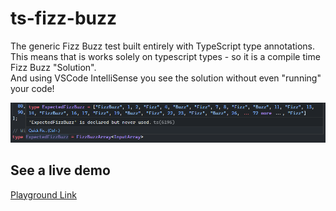 # ts-fizz-buzz

The generic Fizz Buzz test built entirely with TypeScript type annotations.\
This means that is works solely on typescript types - so it is a compile time Fizz Buzz "Solution".\
And using VSCode IntelliSense you see the solution without even "running" your code!

![IntelliSense Example](/images/IntelliSense-Screenshot.png)

## See a live demo

[Playground Link](https://www.typescriptlang.org/play?#code/PQKhCgAIUgxBLAXoyAhArsyAVAngBwFNIBBAOzIHsAXAQ2vkrIGcoJpIB1Ygd1rOqRqlSPlrNmkeGUj9ZAJ3m1cssgBNI8wtXTyWqhUpXUAFvQBcbSNYBKhfABtaAY0KSy6ALYAjQvMlq8ABu8Mzw3g7E3ioAGkIiAAYIyAlWtvZOru5evv6QgSFhEVEqAJrxkADkGMiVaZB2ji5ukB4+fgHBoeGRkNGQcQBkkOXCVcmINYh1HNYAkgBmrTT5XUWRADRCJoQyWjp62-StOX5swODgwMAAxFoA5owyBd3e8A7w1Lg26JHMAHTUSQAWkgAGEmHRpJJTMR5L83MB8FpAs56C10MxCBoxs4ds4ANZSJa0E7teRSSSkibAKa02hYAAUtAJpPgJLJuUpq0KPUIAEorjBsDssQpiLDNAjJDxiJiJSI8YRCRUscR2bJOX5uS91iVNa55FCZG1cv9oBcrsA4JQKcxKJ5iKaOpBZZA0TJ5dtiAARNbhd6fFQ-P4VJUqjWk50U0I816Rf5WyAmajUfDMczXXb-HjwAnwIiBWj-W33YC5-PAP28t4fL4AfXhkUu10gAFZINXXoGvlLNq7iEwHCoyIRsRUHJRKETjk5mIJAo9BMM1cSpIJY6SAAyQW3txOEAAe+Ftgi+REgc2YXb1qFwbYAPNhIEfqLs1NlyQA+SAAXkgCQACQAN7YAAvgkL6Hm+6iSEBwHSAs2oAPKwvIfpLswYEgTuAA+7YQZAAD8QjwsQ5iQAstAOFiADcLbWgATJ2-q1kGfaEFsbpDiOY44iIk7TrIghzgu8BLpAK5jmunzctuWyMVsAAsWwAGy7hSAAc4BHieRpCAQxBXjefJ3oxT5QTBH5avIP7-vB4GQa+75wSBiEoWhGGfFhOGQPhzH4UpfmQOp+GaYRJHUGRkAUVRNGEPRSYAKosLo6pLLJsYnhIfIVPcux+OimoAMwsTWPYqE2cphGQ9zuroWgCJAQQdE8u5LHgRDMM48gFtQ4DnsQCBkJ8hDFdg6COMQ-4ANpQJAW5bMValbAAnFsACMimQBtbabZpCkbQpKmQIxADsS2LZAxXLfNxWqUt62QEp21KXtz0He2R3tidbYXSFV2qctIUPfNqlPWd21ne9Z2fZp32aSdmn-atV2rcDq0PZAq2reAAC6OnHqeBkXsZrGRHexUWc5sE2XZOCWS5cDSKN42TZEM3RnjxGkeg5GUdRdEMTc74PE8wti0wUjqEegIgu6kK0NCzNYFM4KUGonHJpQLUUjr2oAEQAKLHsqb5qAbJMtGMq6SlozC-P1rYirGsZjFonj696NnCS+6jtZoyq6GELUK2QaIwfQbXSCrkyYCgviTjwiatkb-z3OaEwnRM23-HnA2GQ0hCey12BKIGtUAHKnPID4AMpRYztPzr1tXBdGWzPjT1nRnZ83wQ38iEd3rkIWQSEUnY87YaBEVF-OMWQIPDGQAAEoQDhEBSg0VLQ3gty4Z47IHzjB21wzOEwuthEwBcXhC4f0FM1PQUzHdoPHAAKKLwBHhD03YEuhAy5Kw+FXGuD4JjP2wFsDwDgHBbCmN-bEv90Rfk7l+FsMAJgfywDveUGgFh7hqvcXo0YLSEz0meQuUD44vysp+XIWwJjINREVf8ZMawU1wFTbA6DcGIFYagt8f5LzXnJoQO8j4+F92sCwn+f8m7WSinzHmSQkCIBAg-CO0DEFfwUWgwilhrBIIMSIkevNiAkQSFMSCxicBYNjgIq2kACGUT3HIWgihlAB2jJIEAFxWx1z4Pgb2uoAx1kqtKaW2xYxgmoqfJwb5aFYFoGoWg+A3zbxEFFFQgQFgT12IIKqrAd7xIcIk9EKTED0LfjXem1SnxbE4fGSRPCnz8Jabee8HTMGtjKQk34VSNHQKUYwvwDSRl0JgWIkyxQzIdOaeIrhbTpFfkwbpYmO9qkkG8bgB8uyKQWOjDNPG9NgLzRmgAaRiQSQguBKBLEOXjCi5TKnJKmcgA5ihrnc2GL3cAYFLg7zmGQfA6BqCHJ8bNeaV1vrbWBr9FakB-qfXWvNDacLvpbU2sDDaJ1dqbSxhtf6G1PobXRdYRiV1GLwu2oxYGjETqMXeoxLG50FKfUYpS66V1irfWKgi4GxUTrFXevdJa-1iqfWKjypSV0lLfRespRFJ03rKSxkpf6SlPpKR5W2K6bZvptm2m2YGbZfrvTbFjP6Ww2yfTbDy1SgNvqqW2kDNSJ1VLvVUljVS-1VKfXBhseaZ0rpnW+pDLYZ1gZnROtDaNWMzr-VhtGnlmkrrwy2JpbamlgaI2ze9TSWNkbZrhjy1Ga1vqrW2ujNaJ1VrvUxmtFGaLcZ40Sq2TgnwTBOP-MDNW-42zmhNkQZw5sKIzQNtUg2m0FJbGnRo2dz0F1TGXYu5Ay7UULomOutdWw87-AJjvUdZtsTVNETsvZD5QXgshXszBjjgSghwWrVADIUDPooanV+6hpB1QvWMOgdzrqiDMW4Fe69N7akGjCEQe8D7jpPmfW+ZSmA6Pju+r5Xdf09xrno5AQi-6II-URtBojAH6xARXe41dyQPnmtUrDNSZlwIQQIsjb4SOEfA+g+a2BwCYLQ4-agzHam03fsxzj-8KPFyo+XMBtGIGMc+ZMD9TSTjwNgb8djUneMhusAJx9mz9LbNU2J-jYybIGdjtJ0RXTTK4HMnwmzpiUGKI4cs1plNFnzT0+59hsyJFSI6fNWRtnwNWZUVYgCEwtHoafph9TMy3NsK42gUjvGjF+f0QF8xuGYTRWsVMeLImxMpcy3l-+2WTGVbS8QCx0W1HMbsfxxKAyKlDI+cgKY5WrO90veZ5LSy5ncOc50rz3TeETdG6s3plCtk0KG8gKF+zDn9Zrqc85lybkxzuQ8p5igXngkGUkwgTH1OHN+ZJOmgKV7dtMH206BGUD9u469-ckBT3juxJOjdccesfuXd9f7e747rt3auoHO7VNbph5u1d4P4dqYR5AQ9x7C7ffNhdrA-4ceIFWzesFELVt9NuKLQgjwmBAA)
